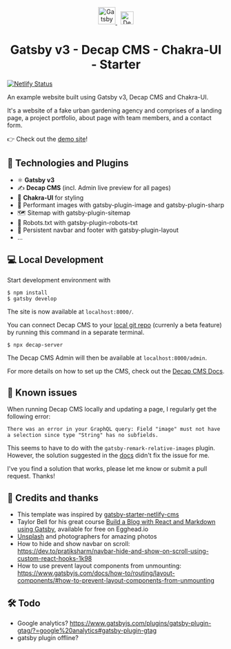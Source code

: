 <div align="center" >
    <a href="https://www.gatsbyjs.com" target="_blank">
      <img alt="Gatsby" src="https://www.gatsbyjs.com/Gatsby-Monogram.svg" height="40" />
    </a>
      &nbsp;
    <a href="https://www.decapcms.org/" target="_blank">
      <img alt="Decap CMS" src="https://upload.wikimedia.org/wikipedia/commons/d/d4/Netlify_CMS_logo.svg" height="30" />
    </a>
</div>
<h1 align="center">
  Gatsby v3 - Decap CMS - Chakra-UI - Starter
</h1>

[![Netlify Status](https://api.netlify.com/api/v1/badges/b13fc0e1-9fca-48c2-b078-12722c7e0357/deploy-status)](https://app.netlify.com/sites/infallible-varahamihira-058515/deploys)

An example website built using Gatsby v3, Decap CMS and Chakra-UI.

It's a website of a fake urban gardening agency and comprises of a landing page, a project portfolio, about page with team members, and a contact form.

 👉 Check out the [demo site](https://infallible-varahamihira-058515.netlify.app/)!

## 🦾 Technologies and Plugins

- ⚛️ **Gatsby v3**
- ✍️ **Decap CMS** (incl. Admin live preview for all pages)
- 💨 **Chakra-UI** for styling
- 🌃 Performant images with gatsby-plugin-image and gatsby-plugin-sharp
- 🗺 Sitemap with gatsby-plugin-sitemap
- 🤖 Robots.txt with gatsby-plugin-robots-txt
- 🧩 Persistent navbar and footer with gatsby-plugin-layout
- ...

## 💻 Local Development

Start development environment with

```
$ npm install
$ gatsby develop
```

The site is now available at `localhost:8000/`.

You can connect Decap CMS to your [local git repo](https://decapcms.org/docs/beta-features/#working-with-a-local-git-repository) (currenly a beta feature) by running this command in a separate terminal.

```
$ npx decap-server
```

The Decap CMS Admin will then be available at `localhost:8000/admin`.

For more details on how to set up the CMS, check out the [Decap CMS Docs](https://decapcms.org/docs/intro/).

## 🚨 Known issues

When running Decap CMS locally and updating a page, I regularly get the following error:

`There was an error in your GraphQL query: Field "image" must not have a selection since type "String" has no subfields.`

This seems to have to do with the `gatsby-remark-relative-images` plugin. However, the solution suggested in the [docs](https://www.gatsbyjs.com/plugins/gatsby-remark-relative-images/?=gatsby-remark-relative-images#im-getting-the-error-field-image-must-not-have-a-selection-since-type-string-has-no-subfields) didn't fix the issue for me.

I've you find a solution that works, please let me know or submit a pull request. Thanks!

## 🙌 Credits and thanks

- This template was inspired by [gatsby-starter-netlify-cms](https://github.com/netlify-templates/gatsby-starter-netlify-cms)
- Taylor Bell for his great course [Build a Blog with React and Markdown using Gatsby](https://egghead.io/courses/build-a-blog-with-react-and-markdown-using-gatsby), available for free on Egghead.io
- [Unsplash](https://unsplash.com/) and photographers for amazing photos
- How to hide and show navbar on scroll: https://dev.to/pratiksharm/navbar-hide-and-show-on-scroll-using-custom-react-hooks-1k98
- How to use prevent layout components from unmounting: https://www.gatsbyjs.com/docs/how-to/routing/layout-components/#how-to-prevent-layout-components-from-unmounting

## 🛠 Todo

- Google analytics? https://www.gatsbyjs.com/plugins/gatsby-plugin-gtag/?=google%20analytics#gatsby-plugin-gtag
- gatsby plugin offline?
